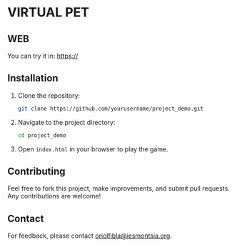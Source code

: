 # VIRTUAL PET

## WEB
You can try it in: [https://](https://oriol-fibla.itch.io/javagochi-demo)

## Installation

1. Clone the repository:
    ```bash
    git clone https://github.com/yourusername/project_demo.git
    ```
2. Navigate to the project directory:
    ```bash
    cd project_demo
    ```
3. Open `index.html` in your browser to play the game.

## Contributing

Feel free to fork this project, make improvements, and submit pull requests. Any contributions are welcome!

## Contact

For feedback, please contact [oriolfibla@iesmontsia.org](mailto:oriolfibla@iesmontsia.org).
